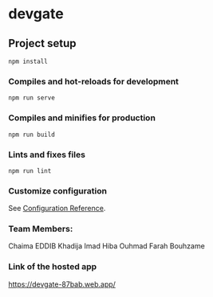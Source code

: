 # devgate

## Project setup
```
npm install
```

### Compiles and hot-reloads for development
```
npm run serve
```

### Compiles and minifies for production
```
npm run build
```

### Lints and fixes files
```
npm run lint
```

### Customize configuration
See [Configuration Reference](https://cli.vuejs.org/config/).
### Team Members:
Chaima EDDIB
Khadija Imad
Hiba Ouhmad
Farah Bouhzame
### Link of the hosted app
https://devgate-87bab.web.app/
